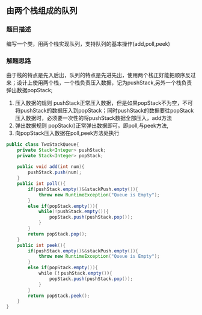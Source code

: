 ## 由两个栈组成的队列
### 题目描述
编写一个类，用两个栈实现队列，支持队列的基本操作(add,poll,peek)

### 解题思路
由于栈的特点是先入后出，队列的特点是先进先出，使用两个栈正好能把顺序反过来；设计上使用两个栈，一个栈负责压入数据，记为pushStack,另外一个栈负责弹出数据popStack;
1. 压入数据的规则
pushStack正常压入数据，但是如果popStack不为空，不可将pushStack的数据压入到popStack；同时pushStack的数据要往popStack压入数据时，必须要一次性的将pushStack数据全部压入，add方法
2. 弹出数据规则
popStack()正常弹出数据即可。即poll,与peek方法,
3. 向popStack压入数据在poll,peek方法处执行

```java
public class TwoStackQueue{
    private Stack<Integer> pushStack;
    private Stack<Integer> popStack;
    
    public void add(int num){
        pushStack.push(num);
    }
    public int poll(){
        if(pushStack.empty()&&stackPush.empty()){
            throw new RuntimeException("Queue is Empty");
        }
        else if(popStack.empty()){
            while(!pushStack.empty()){
                popStack.push(pushStack.pop());
            }
        }
        return popStack.pop();
    }
    public int peek(){
        if(pushStack.empty()&&stackPush.empty()){
            throw new RuntimeException("Queue is Empty");
        }
        else if(popStack.empty()){
            while（！pushStack.empty()){
                popStack.push(pushStack.pop());
            }
        }
        return popStack.peek();
    }
}
```
